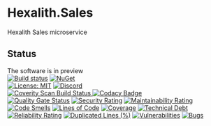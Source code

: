 # Hexalith.Sales
Hexalith Sales microservice
## Status
The software is in preview
<br/>
[![Build status](https://github.com/Hexalith/Hexalith.Sales/actions/workflows/hexalith_build.yml/badge.svg)](https://github.com/Hexalith/Hexalith.Sales/actions)
[![NuGet](https://img.shields.io/nuget/v/Hexalith.Sales.Domain.Abstractions.svg)](https://www.nuget.org/packages/Hexalith.Sales.Domain.Abstractions)
<br/>
[![License: MIT](https://img.shields.io/github/license/hexalith/hexalith.sales)](https://github.com/hexalith/hexalith.sales/blob/main/LICENSE)
[![Discord](https://img.shields.io/discord/1063152441819942922?label=Discord&logo=discord&logoColor=white&color=d82679)](https://discordapp.com/channels/1102166958918610994/1102166958918610997)
<br/>
<a href="https://scan.coverity.com/projects/hexalith-hexalith-sales">
  <img alt="Coverity Scan Build Status"
       src="https://scan.coverity.com/projects/30226/badge.svg"/>
</a>
[![Codacy Badge](https://app.codacy.com/project/badge/Grade/232007f76943481fb4c28b1724be5cdb)](https://app.codacy.com/gh/Hexalith/Hexalith.Sales/dashboard?utm_source=gh&utm_medium=referral&utm_content=&utm_campaign=Badge_grade)
<br/>
[![Quality Gate Status](https://sonarcloud.io/api/project_badges/measure?project=Hexalith_Hexalith.Sales&metric=alert_status)](https://sonarcloud.io/summary/new_code?id=Hexalith_Hexalith.Sales)
[![Security Rating](https://sonarcloud.io/api/project_badges/measure?project=Hexalith_Hexalith.Sales&metric=security_rating)](https://sonarcloud.io/summary/new_code?id=Hexalith_Hexalith.Sales)
[![Maintainability Rating](https://sonarcloud.io/api/project_badges/measure?project=Hexalith_Hexalith.Sales&metric=sqale_rating)](https://sonarcloud.io/summary/new_code?id=Hexalith_Hexalith.Sales)
[![Code Smells](https://sonarcloud.io/api/project_badges/measure?project=Hexalith_Hexalith.Sales&metric=code_smells)](https://sonarcloud.io/summary/new_code?id=Hexalith_Hexalith.Sales)
[![Lines of Code](https://sonarcloud.io/api/project_badges/measure?project=Hexalith_Hexalith.Sales&metric=ncloc)](https://sonarcloud.io/summary/new_code?id=Hexalith_Hexalith.Sales)
[![Coverage](https://sonarcloud.io/api/project_badges/measure?project=Hexalith_Hexalith.Sales&metric=coverage)](https://sonarcloud.io/summary/new_code?id=Hexalith_Hexalith.Sales)
[![Technical Debt](https://sonarcloud.io/api/project_badges/measure?project=Hexalith_Hexalith.Sales&metric=sqale_index)](https://sonarcloud.io/summary/new_code?id=Hexalith_Hexalith.Sales)
[![Reliability Rating](https://sonarcloud.io/api/project_badges/measure?project=Hexalith_Hexalith.Sales&metric=reliability_rating)](https://sonarcloud.io/summary/new_code?id=Hexalith_Hexalith.Sales)
[![Duplicated Lines (%)](https://sonarcloud.io/api/project_badges/measure?project=Hexalith_Hexalith.Sales&metric=duplicated_lines_density)](https://sonarcloud.io/summary/new_code?id=Hexalith_Hexalith.Sales)
[![Vulnerabilities](https://sonarcloud.io/api/project_badges/measure?project=Hexalith_Hexalith.Sales&metric=vulnerabilities)](https://sonarcloud.io/summary/new_code?id=Hexalith_Hexalith.Sales)
[![Bugs](https://sonarcloud.io/api/project_badges/measure?project=Hexalith_Hexalith.Sales&metric=bugs)](https://sonarcloud.io/summary/new_code?id=Hexalith_Hexalith.Sales)

